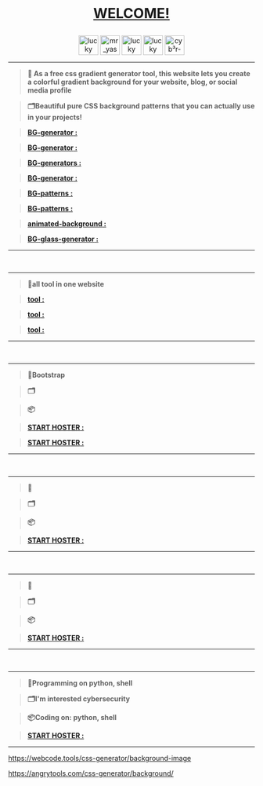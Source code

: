 <p align="center">
  <a href="#"><img src="http://readme-typing-svg.herokuapp.com?color=d1fa02&center=true&vCenter=true&multiline=false&lines=calections+lucky+git" alt="">
</p>

# <b> <p align="center" > WELCOME! </b></p>


<p align="center">
<a href="https://www.facebook.com/yash.santys?mibextid=ZbWKwL" target="blank"><img align="center" src="https://github.com/gauravghongde/social-icons/blob/master/SVG/Color/Facebook.svg" alt="lucky sant" height="40" width="40" /></a>
<a href="https://www.instagram.com/mr_yash_sant" target="blank"><img align="center" src="https://raw.githubusercontent.com/rahuldkjain/github-profile-readme-generator/master/src/images/icons/Social/instagram.svg" alt="mr_yash_sant" height="40" width="40" /></a>
<a href="https://t.me/cyberluckysant" target="blank"><img align="center" src="https://github.com/gauravghongde/social-icons/blob/master/SVG/Color/Telegram.svg" alt="lucky sant" height="40" width="40" /></a>
<a href="https://whatsapp.com/channel/0029Vabe2tCGOj9mY5mnIl3n" target="blank"><img align="center" src="https://github.com/gauravghongde/social-icons/blob/master/SVG/Color/WhatsApp.svg" alt="lucky sant" height="40" width="40" /></a>
<a href="https://github.com/cyb3r-luckysant" target="blank"><img align="center" src="https://github.com/gauravghongde/social-icons/blob/master/SVG/Color/Github.svg" alt="cyb³r-luckysant" height="40" width="40" /></a>
</p>


---
> **💾 As a free css gradient generator tool, this website lets you create a colorful gradient background for your website, blog, or social media profile**

> **🗂️Beautiful pure CSS background patterns that you can actually use in your projects!**

> **[__BG-generator__ :](https://cssgradient.io/)**

> **[__BG-generator__ :](https://www.css-gradient.com/)**

> **[__BG-generators__ :](https://bgjar.com/)** 

> **[__BG-generator__ :](https://mycolor.space/gradient)**

> **[__BG-patterns__ :](https://www.magicpattern.design/tools/css-backgrounds)**

> **[__BG-patterns__ :](https://superdesigner.co/tools/css-backgrounds)**

> **[__animated-background__ :](https://wweb.dev/resources/animated-css-background-generator)**

> **[__BG-glass-generator__ :](https://css.glass/)**

----
<br>

---
> **💾all tool in one website**

> **[__tool__ :](https://cssgenerator.pl/en/gradient-generator/)**

> **[__tool__ :](https://html-css-js.com/css/generator/background/)**

> **[__tool__ :](https://cssgenerator.pl/en/gradient-generator/)**

----
<br>

---
> **💾Bootstrap**

> **🗂️**

> **📦**

> **[__START HOSTER__ :](https://github.com/Euronymou5/Doxxer-Toolkit#instalacion)**

> **[__START HOSTER__ :](https://github.com/Euronymou5/Doxxer-Toolkit#instalacion)**

----
<br>

---
> **💾**

> **🗂️**

> **📦**

> **[__START HOSTER__ :](https://github.com/Euronymou5/Doxxer-Toolkit#instalacion)**

----
<br>

---
> **💾**

> **🗂️**

> **📦**

> **[__START HOSTER__ :](https://github.com/Euronymou5/Doxxer-Toolkit#instalacion)**

----
<br>

---
> **💾Programming on python, shell**

> **🗂️I'm interested cybersecurity**

> **📦Coding on: python, shell**

> **[__START HOSTER__ :](https://github.com/Euronymou5/Doxxer-Toolkit#instalacion)**

----


https://webcode.tools/css-generator/background-image

https://angrytools.com/css-generator/background/
